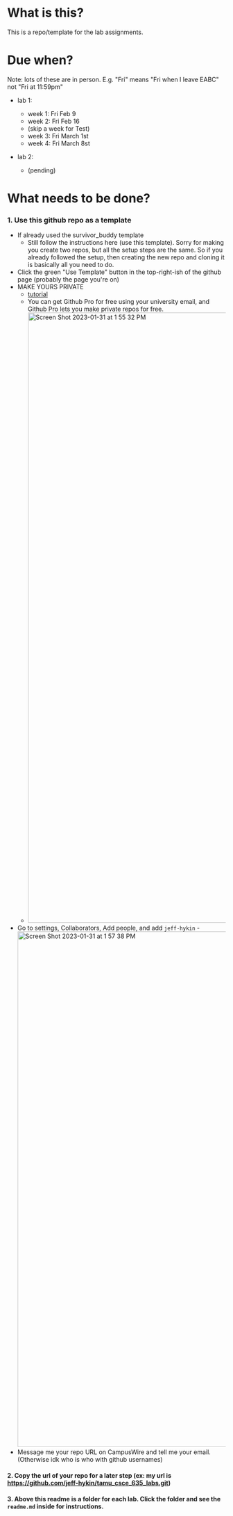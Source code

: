 # What is this?

This is a repo/template for the lab assignments.

# Due when?

Note: lots of these are in person. E.g. "Fri" means "Fri when I leave EABC" not "Fri at 11:59pm"

- lab 1:
    - week 1: Fri Feb 9
    - week 2: Fri Feb 16
    - (skip a week for Test)
    - week 3: Fri March 1st
    - week 4: Fri March 8st

- lab 2:
    - (pending)

# What needs to be done?

### 1. Use this github repo as a template

- If already used the survivor_buddy template
    - Still follow the instructions here (use this template). Sorry for making you create two repos, but all the setup steps are the same. So if you already followed the setup, then creating the new repo and cloning it is basically all you need to do.
- Click the green "Use Template" button in the top-right-ish of the github page (probably the page you're on)
- MAKE YOURS PRIVATE 
    - [tutorial](https://stackoverflow.com/questions/57836411/how-can-i-switch-a-public-repo-to-private-and-vice-versa-on-github)
    - You can get Github Pro for free using your university email, and Github Pro lets you make private repos for free.
    - <img width="1404" alt="Screen Shot 2023-01-31 at 1 55 32 PM" src="https://user-images.githubusercontent.com/17692058/215868334-ee175ad5-9835-435f-ace0-846f2d3564d3.png">
- Go to settings, Collaborators, Add people, and add `jeff-hykin`
        - <img width="1186" alt="Screen Shot 2023-01-31 at 1 57 38 PM" src="https://user-images.githubusercontent.com/17692058/215868976-9207346a-973e-43d4-8b39-6c60b0be2611.png">
- Message me your repo URL on CampusWire and tell me your email. (Otherwise idk who is who with github usernames)

#### 2. Copy the url of your repo for a later step (ex: my url is https://github.com/jeff-hykin/tamu_csce_635_labs.git)
#### 3. Above this readme is a folder for each lab. Click the folder and see the `readme.md` inside for instructions.
